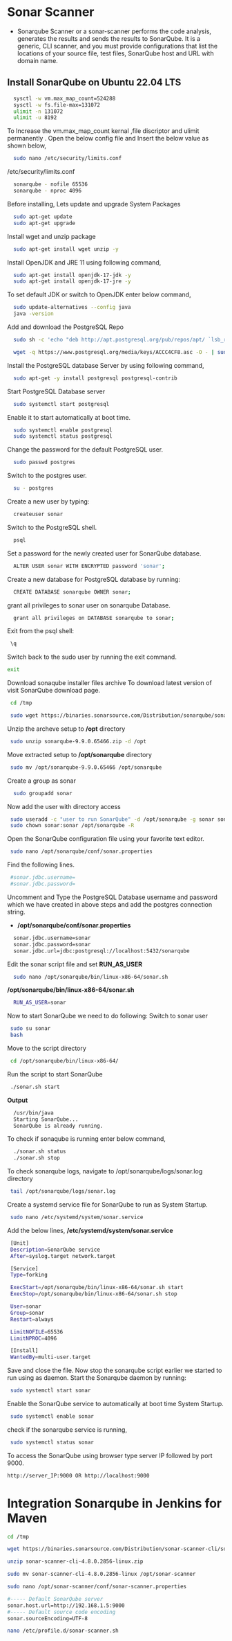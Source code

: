 # Sonar Scanner

- Sonarqube Scanner or a sonar-scanner performs the code analysis, generates the results and sends the results to SonarQube. It is a generic, CLI scanner, and you must provide configurations that list the locations of your source file, test files, SonarQube host and URL with domain name.

## Install SonarQube on Ubuntu 22.04 LTS

```bash
  sysctl -w vm.max_map_count=524288
  sysctl -w fs.file-max=131072
  ulimit -n 131072
  ulimit -u 8192
```

To Increase the vm.max_map_count kernal ,file discriptor and ulimit permanently . Open the below config file and Insert the below value as shown below,

```bash
  sudo nano /etc/security/limits.conf
```

/etc/security/limits.conf

```bash
  sonarqube - nofile 65536
  sonarqube - nproc 4096
```

Before installing, Lets update and upgrade System Packages

```bash
  sudo apt-get update
  sudo apt-get upgrade
```

Install wget and unzip package

```bash
  sudo apt-get install wget unzip -y
```

Install OpenJDK and JRE 11 using following command,

```bash
  sudo apt-get install openjdk-17-jdk -y
  sudo apt-get install openjdk-17-jre -y
```

To set default JDK or switch to OpenJDK enter below command,

```bash
  sudo update-alternatives --config java
  java -version
```

Add and download the PostgreSQL Repo

```bash
  sudo sh -c 'echo "deb http://apt.postgresql.org/pub/repos/apt/ `lsb_release -cs`-pgdg main" >> /etc/apt/sources.list.d/pgdg.list'

  wget -q https://www.postgresql.org/media/keys/ACCC4CF8.asc -O - | sudo apt-key add -
```

Install the PostgreSQL database Server by using following command,

```bash
  sudo apt-get -y install postgresql postgresql-contrib
```

Start PostgreSQL Database server

```bash
  sudo systemctl start postgresql
```

Enable it to start automatically at boot time.

```bash
  sudo systemctl enable postgresql
  sudo systemctl status postgresql
```

Change the password for the default PostgreSQL user.

```bash
  sudo passwd postgres
```

Switch to the postgres user.

```bash
  su - postgres
```

Create a new user by typing:

```bash
  createuser sonar
```

Switch to the PostgreSQL shell.

```bash
  psql
```

Set a password for the newly created user for SonarQube database.

```bash
  ALTER USER sonar WITH ENCRYPTED password 'sonar';
```

Create a new database for PostgreSQL database by running:

```bash
  CREATE DATABASE sonarqube OWNER sonar;
```

grant all privileges to sonar user on sonarqube Database.

```bash
  grant all privileges on DATABASE sonarqube to sonar;
```

Exit from the psql shell:

```bash
 \q
```

Switch back to the sudo user by running the exit command.

```bash
exit
```

Download sonaqube installer files archive To download latest version of visit SonarQube download page.

```bash
 cd /tmp
```

```bash
 sudo wget https://binaries.sonarsource.com/Distribution/sonarqube/sonarqube-9.9.0.65466.zip
```

Unzip the archeve setup to **/opt** directory

```bash
 sudo unzip sonarqube-9.9.0.65466.zip -d /opt
```

Move extracted setup to **/opt/sonarqube** directory

```bash
 sudo mv /opt/sonarqube-9.9.0.65466 /opt/sonarqube
```

Create a group as sonar

```bash
  sudo groupadd sonar
```

Now add the user with directory access

```bash
 sudo useradd -c "user to run SonarQube" -d /opt/sonarqube -g sonar sonar
 sudo chown sonar:sonar /opt/sonarqube -R
```

Open the SonarQube configuration file using your favorite text editor.

```bash
 sudo nano /opt/sonarqube/conf/sonar.properties
```

Find the following lines.

```bash
 #sonar.jdbc.username=
 #sonar.jdbc.password=
```

Uncomment and Type the PostgreSQL Database username and password which we have created in above steps and add the postgres connection string.

- **/opt/sonarqube/conf/sonar.properties**

```bash
  sonar.jdbc.username=sonar
  sonar.jdbc.password=sonar
  sonar.jdbc.url=jdbc:postgresql://localhost:5432/sonarqube
```

Edit the sonar script file and set **RUN_AS_USER**

```bash
  sudo nano /opt/sonarqube/bin/linux-x86-64/sonar.sh
```

**/opt/sonarqube/bin/linux-x86-64/sonar.sh**

```bash
  RUN_AS_USER=sonar
```

Now to start SonarQube we need to do following: Switch to sonar user

```bash
 sudo su sonar
 bash
```

Move to the script directory

```bash
 cd /opt/sonarqube/bin/linux-x86-64/
```

Run the script to start SonarQube

```bash
 ./sonar.sh start
```

**Output**

```bash
  /usr/bin/java
  Starting SonarQube...
  SonarQube is already running.
```

To check if sonaqube is running enter below command,

```bash
  ./sonar.sh status
  ./sonar.sh stop
```

To check sonarqube logs, navigate to /opt/sonarqube/logs/sonar.log directory

```bash
 tail /opt/sonarqube/logs/sonar.log
```

Create a systemd service file for SonarQube to run as System Startup.

```bash
 sudo nano /etc/systemd/system/sonar.service
```

Add the below lines, **/etc/systemd/system/sonar.service**

```bash
 [Unit]
 Description=SonarQube service
 After=syslog.target network.target

 [Service]
 Type=forking

 ExecStart=/opt/sonarqube/bin/linux-x86-64/sonar.sh start
 ExecStop=/opt/sonarqube/bin/linux-x86-64/sonar.sh stop

 User=sonar
 Group=sonar
 Restart=always

 LimitNOFILE=65536
 LimitNPROC=4096

 [Install]
 WantedBy=multi-user.target
```

Save and close the file. Now stop the sonarqube script earlier we started to run using as daemon. Start the Sonarqube daemon by running:

```bash
 sudo systemctl start sonar
```

Enable the SonarQube service to automatically at boot time System Startup.

```bash
 sudo systemctl enable sonar
```

check if the sonarqube service is running,

```bash
 sudo systemctl status sonar
```

To access the SonarQube using browser type server IP followed by port 9000.

```bash
http://server_IP:9000 OR http://localhost:9000
```

# Integration Sonarqube in Jenkins for Maven

```bash
cd /tmp

wget https://binaries.sonarsource.com/Distribution/sonar-scanner-cli/sonar-scanner-cli-4.8.0.2856-linux.zip

unzip sonar-scanner-cli-4.8.0.2856-linux.zip

sudo mv sonar-scanner-cli-4.8.0.2856-linux /opt/sonar-scanner

sudo nano /opt/sonar-scanner/conf/sonar-scanner.properties

#----- Default SonarQube server
sonar.host.url=http://192.168.1.5:9000
#----- Default source code encoding
sonar.sourceEncoding=UTF-8

nano /etc/profile.d/sonar-scanner.sh
```

